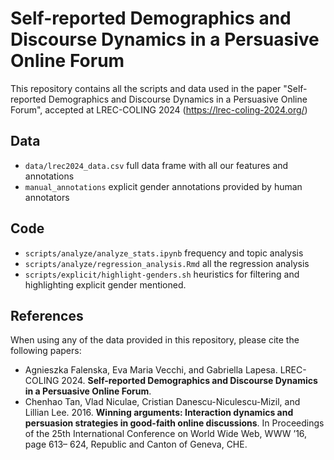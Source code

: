 # Self-reported Demographics and Discourse Dynamics in a Persuasive Online Forum

This repository contains all the scripts and data used in the paper "Self-reported Demographics and Discourse Dynamics in a Persuasive Online Forum", accepted at LREC-COLING 2024 (https://lrec-coling-2024.org/)

## Data

- `data/lrec2024_data.csv` full data frame with all our features and annotations
- `manual_annotations` explicit gender annotations provided by human annotators

## Code

- `scripts/analyze/analyze_stats.ipynb` frequency and topic analysis
- `scripts/analyze/regression_analysis.Rmd` all the regression analysis
- `scripts/explicit/highlight-genders.sh` heuristics for filtering and highlighting explicit gender mentioned. 

## References

When using any of the data provided in this repository, please cite the following papers:

* Agnieszka Falenska, Eva Maria Vecchi, and Gabriella Lapesa. LREC-COLING 2024. **Self-reported Demographics and Discourse Dynamics in a Persuasive Online Forum**. 
* Chenhao Tan, Vlad Niculae, Cristian Danescu-Niculescu-Mizil, and Lillian Lee. 2016. **Winning arguments: Interaction dynamics and persuasion strategies in good-faith online discussions**. In Proceedings of the 25th International Conference on World Wide Web, WWW ’16, page 613–
624, Republic and Canton of Geneva, CHE.
